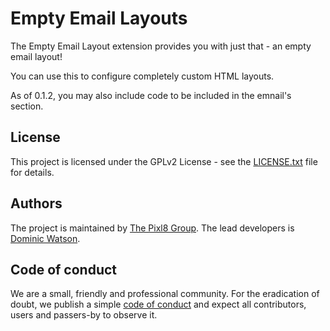 # Empty Email Layouts

The Empty Email Layout extension provides you with just that - an empty email layout!

You can use this to configure completely custom HTML layouts.

As of 0.1.2, you may also include code to be included in the emnail's <head> section.


## License

This project is licensed under the GPLv2 License - see the [LICENSE.txt](https://github.com/pixl8/preside-ext-empty-email-layouts/blob/stable/LICENSE.txt) file for details.

## Authors

The project is maintained by [The Pixl8 Group](https://www.pixl8.co.uk). The lead developers is [Dominic Watson](https://github.com/DominicWatson).

## Code of conduct

We are a small, friendly and professional community. For the eradication of doubt, we publish a simple [code of conduct](https://github.com/pixl8/preside-ext-empty-email-layouts/blob/stable/CODE_OF_CONDUCT.md) and expect all contributors, users and passers-by to observe it.